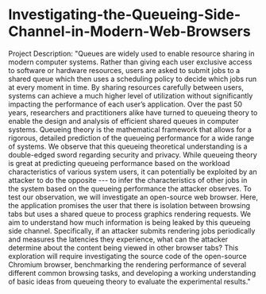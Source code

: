 # Investigating-the-Queueing-Side-Channel-in-Modern-Web-Browsers

Project Description: "Queues are widely used to enable resource sharing in modern computer systems.  Rather than giving each user exclusive access to software or hardware resources, users are asked to submit jobs to a shared queue which then uses a scheduling policy to decide which jobs run at every moment in time. By sharing resources carefully between users, systems can achieve a much higher level of utilization without significantly impacting the performance of each user’s application.  Over the past 50 years, researchers and practitioners alike have turned to queueing theory to enable the design and analysis of efficient shared queues in computer systems. Queueing theory is the mathematical framework that allows for a rigorous, detailed prediction of the queueing performance for a wide range of systems. We observe that this queueing theoretical understanding is a double-edged sword regarding security and privacy.  While queueing theory is great at predicting queueing performance based on the workload characteristics of various system users, it can potentially be exploited by an attacker to do the opposite --- to infer the characteristics of other jobs in the system based on the queueing performance the attacker observes.  To test our observation, we will investigate an open-source web browser.  Here, the application promises the user that there is isolation between browsing tabs but uses a shared queue to process graphics rendering requests.  We aim to understand how much information is being leaked by this queueing side channel.  Specifically, if an attacker submits rendering jobs periodically and measures the latencies they experience, what can the attacker determine about the content being viewed in other browser tabs?  This exploration will require investigating the source code of the open-source Chromium browser, benchmarking the rendering performance of several different common browsing tasks, and developing a working understanding of basic ideas from queueing theory to evaluate the experimental results."
